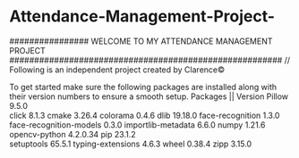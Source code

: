 # Attendance-Management-Project-
################  WELCOME TO MY ATTENDANCE MANAGEMENT PROJECT  #######################################################
// Following is an independent project created by Clarence© 

To get started make sure the following packages are installed along with their version numbers to ensure a smooth setup.
Packages                ||             Version
Pillow                                 9.5.0                   
click                                  8.1.3
cmake                                  3.26.4 
colorama                               0.4.6
dlib                                   19.18.0
face-recognition                       1.3.0 
face-recognition-models                0.3.0
importlib-metadata                     6.6.0
numpy                                  1.21.6
opencv-python                          4.2.0.34
pip                                    23.1.2  
setuptools                             65.5.1
typing-extensions                      4.6.3 
wheel                                  0.38.4 
zipp                                   3.15.0
